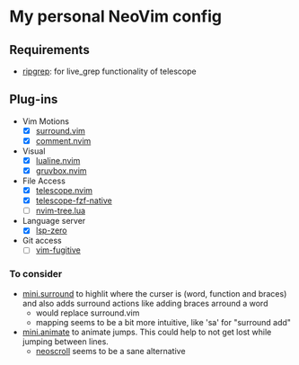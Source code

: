 # My personal NeoVim config

## Requirements
- [ripgrep](https://github.com/BurntSushi/ripgrep):
  for live\_grep functionality of telescope

## Plug-ins
- Vim Motions
    - [x] [surround.vim](https://github.com/tpope/vim-surround)
    - [x] [comment.nvim](https://github.com/numToStr/Comment.nvim)
- Visual
    - [x] [lualine.nvim](https://github.com/nvim-lualine/lualine.nvim)
    - [x] [gruvbox.nvim](https://github.com/ellisonleao/gruvbox.nvim)
- File Access
    - [x] [telescope.nvim](https://github.com/nvim-telescope/telescope.nvim)
    - [x] [telescope-fzf-native](https://github.com/nvim-telescope/telescope-fzf-native.nvim)
    - [ ] [nvim-tree.lua](https://github.com/nvim-tree/nvim-tree.lua)
- Language server
    - [x] [lsp-zero](https://github.com/VonHeikemen/lsp-zero.nvim)
- Git access
    - [ ] [vim-fugitive](https://github.com/tpope/vim-fugitive)

### To consider
- [mini.surround](https://github.com/echasnovski/mini.nvim/blob/main/readmes/mini-surround.md)
  to highlit where the curser is (word, function and braces) and also adds surround actions
  like adding braces arround a word
    - would replace surround.vim
    - mapping seems to be a bit more intuitive, like 'sa' for "surround add"
- [mini.animate](https://github.com/echasnovski/mini.nvim/blob/main/readmes/mini-animate.md)
  to animate jumps. This could help to not get lost while jumping between lines.
    - [neoscroll](https://github.com/karb94/neoscroll.nvim) seems to be a sane alternative
